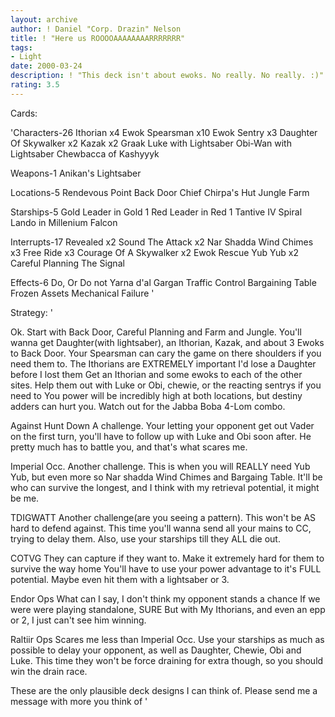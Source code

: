 ```yaml
---
layout: archive
author: ! Daniel "Corp. Drazin" Nelson
title: ! "Here us ROOOOAAAAAAAARRRRRRR"
tags:
- Light
date: 2000-03-24
description: ! "This deck isn't about ewoks. No really. No really. :)"
rating: 3.5
---
```

Cards: 

'Characters-26
Ithorian x4
Ewok Spearsman x10
Ewok Sentry x3
Daughter Of Skywalker x2
Kazak x2
Graak
Luke with Lightsaber
Obi-Wan with Lightsaber
Chewbacca of Kashyyyk

Weapons-1
Anikan's Lightsaber

Locations-5
Rendevous Point
Back Door
Chief Chirpa's Hut
Jungle
Farm

Starships-5
Gold Leader in Gold 1
Red Leader in Red 1
Tantive IV
Spiral
Lando in Millenium Falcon

Interrupts-17
Revealed x2
Sound The Attack x2
Nar Shadda Wind Chimes x3
Free Ride x3
Courage Of A Skywalker x2
Ewok Rescue
Yub Yub x2
Careful Planning
The Signal

Effects-6
Do, Or Do not
Yarna d'al Gargan
Traffic Control
Bargaining Table
Frozen Assets
Mechanical Failure '

Strategy: '

Ok. Start with Back Door, Careful Planning and Farm and Jungle. You'll wanna get Daughter(with lightsaber), an Ithorian, Kazak, and about 3 Ewoks to Back Door. Your Spearsman can cary the game on there shoulders if you need them to. The Ithorians are EXTREMELY important I'd lose a Daughter before I lost them Get an Ithorian and some ewoks to each of the other sites. Help them out with Luke or Obi, chewie, or the reacting sentrys if you need to You power will be incredibly high at both locations, but destiny adders can hurt you. Watch out for the Jabba Boba 4-Lom combo.

Against Hunt Down A challenge. Your letting your opponent get out Vader on the first turn, you'll have to follow up with Luke and Obi soon after. He pretty much has to battle you, and that's what scares me.

Imperial Occ. Another challenge. This is when you will REALLY need Yub Yub, but even more so Nar shadda Wind Chimes and Bargaing Table. It'll be who can survive the longest, and I think with my retrieval potential, it might be me.

TDIGWATT Another challenge(are you seeing a pattern). This won't be AS hard to defend against. This time you'll wanna send all your mains to CC, trying to delay them. Also, use your starships till they ALL die out.

COTVG They can capture if they want to. Make it extremely hard for them to survive the way home You'll have to use your power advantage to it's FULL potential. Maybe even hit them with a lightsaber or 3.

Endor Ops What can I say, I don't think my opponent stands a chance If we were were playing standalone, SURE But with My Ithorians, and even an epp or 2, I just can't see him winning.

Raltiir Ops Scares me less than Imperial Occ. Use your starships as much as possible to delay your opponent, as well as Daughter, Chewie, Obi and Luke. This time they won't be force draining for extra though, so you should win the drain race.

These are the only plausible deck designs I can think of. Please send me a message with more you think of '
